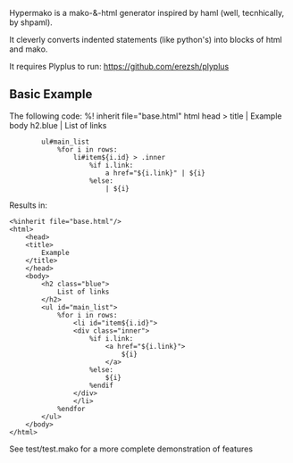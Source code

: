 Hypermako is a mako-&-html generator inspired by haml (well, tecnhically, by shpaml).

It cleverly converts indented statements (like python's) into blocks of html and mako.

It requires Plyplus to run: https://github.com/erezsh/plyplus

Basic Example
--------------

The following code:
    %! inherit file="base.html"
    html
        head > title | Example
        body
            h2.blue | List of links

            ul#main_list
                %for i in rows:
                    li#item${i.id} > .inner
                        %if i.link:
                            a href="${i.link}" | ${i}
                        %else:
                            | ${i}              


Results in:

    <%inherit file="base.html"/>
    <html>
        <head>
        <title>
            Example
        </title>
        </head>
        <body>
            <h2 class="blue">
                List of links
            </h2>
            <ul id="main_list">
                %for i in rows:
                    <li id="item${i.id}">
                    <div class="inner">
                        %if i.link:
                            <a href="${i.link}">
                                ${i}
                            </a>
                        %else:
                            ${i}
                        %endif
                    </div>
                    </li>
                %endfor
            </ul>
        </body>
    </html>

See test/test.mako for a more complete demonstration of features
